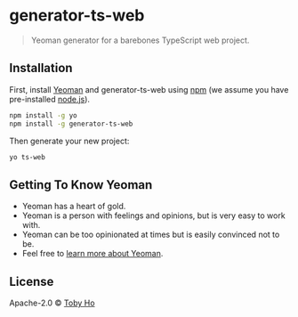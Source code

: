 # generator-ts-web
> Yeoman generator for a barebones TypeScript web project.

## Installation

First, install [Yeoman](http://yeoman.io) and generator-ts-web using [npm](https://www.npmjs.com/) (we assume you have pre-installed [node.js](https://nodejs.org/)).

```bash
npm install -g yo
npm install -g generator-ts-web
```

Then generate your new project:

```bash
yo ts-web
```

## Getting To Know Yeoman

 * Yeoman has a heart of gold.
 * Yeoman is a person with feelings and opinions, but is very easy to work with.
 * Yeoman can be too opinionated at times but is easily convinced not to be.
 * Feel free to [learn more about Yeoman](http://yeoman.io/).

## License

Apache-2.0 © [Toby Ho]()


[npm-image]: https://badge.fury.io/js/generator-ts-web.svg
[npm-url]: https://npmjs.org/package/generator-ts-web
[travis-image]: https://travis-ci.org/airportyh/generator-ts-web.svg?branch=master
[travis-url]: https://travis-ci.org/airportyh/generator-ts-web
[daviddm-image]: https://david-dm.org/airportyh/generator-ts-web.svg?theme=shields.io
[daviddm-url]: https://david-dm.org/airportyh/generator-ts-web
